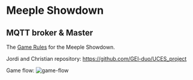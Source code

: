 # Meeple Showdown
MQTT broker &amp; Master
---

The [Game Rules](https://docs.google.com/document/d/1gMqOfDRfHpMNa9OvMC5w9BUMWLiUB5i4jyKh4eClsUI/edit?usp=sharing) for the Meeple Showdown.

Jordi and Christian repository: https://github.com/GEI-duo/UCES_project

Game flow: ![game-flow](https://github.com/user-attachments/assets/3121dccf-2f21-4ec0-95e7-1fe5595ba3d1)

